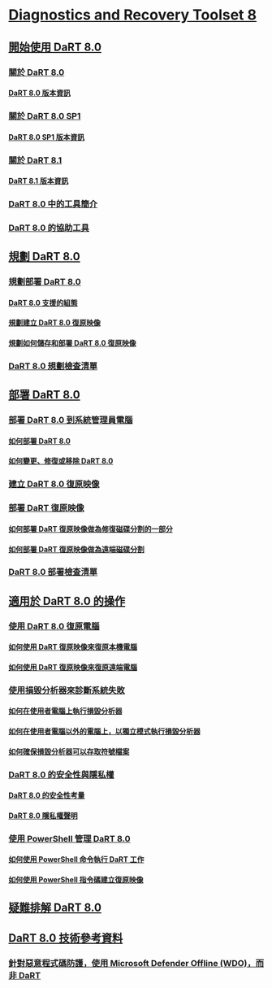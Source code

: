 # [Diagnostics and Recovery Toolset 8](index.md)
## [開始使用 DaRT 8.0](getting-started-with-dart-80-dart-8.md)
### [關於 DaRT 8.0](about-dart-80-dart-8.md)
#### [DaRT 8.0 版本資訊](release-notes-for-dart-80--dart-8.md)
### [關於 DaRT 8.0 SP1](about-dart-80-sp1.md)
#### [DaRT 8.0 SP1 版本資訊](release-notes-for-dart-80-sp1.md)
### [關於 DaRT 8.1](about-dart-81.md)
#### [DaRT 8.1 版本資訊](release-notes-for-dart-81.md)
### [DaRT 8.0 中的工具簡介](overview-of-the-tools-in-dart-80-dart-8.md)
### [DaRT 8.0 的協助工具](accessibility-for-dart-80-dart-8.md)
## [規劃 DaRT 8.0](planning-for-dart-80-dart-8.md)
### [規劃部署 DaRT 8.0](planning-to-deploy-dart-80-dart-8.md)
#### [DaRT 8.0 支援的組態](dart-80-supported-configurations-dart-8.md)
#### [規劃建立 DaRT 8.0 復原映像](planning-to-create-the-dart-80-recovery-image-dart-8.md)
#### [規劃如何儲存和部署 DaRT 8.0 復原映像](planning-how-to-save-and-deploy-the-dart-80-recovery-image-dart-8.md)
### [DaRT 8.0 規劃檢查清單](dart-80-planning-checklist-dart-8.md)
## [部署 DaRT 8.0](deploying-dart-80-dart-8.md)
### [部署 DaRT 8.0 到系統管理員電腦](deploying-dart-80-to-administrator-computers-dart-8.md)
#### [如何部署 DaRT 8.0](how-to-deploy-dart-80-dart-8.md)
#### [如何變更、修復或移除 DaRT 8.0](how-to-change-repair-or-remove-dart-80-dart-8.md)
### [建立 DaRT 8.0 復原映像](creating-the-dart-80-recovery-image-dart-8.md)
### [部署 DaRT 復原映像](deploying-the-dart-recovery-image-dart-8.md)
#### [如何部署 DaRT 復原映像做為修復磁碟分割的一部分](how-to-deploy-the-dart-recovery-image-as-part-of-a-recovery-partition-dart-8.md)
#### [如何部署 DaRT 復原映像做為遠端磁碟分割](how-to-deploy-the-dart-recovery-image-as-a-remote-partition-dart-8.md)
### [DaRT 8.0 部署檢查清單](dart-80-deployment-checklist-dart-8.md)
## [適用於 DaRT 8.0 的操作](operations-for-dart-80-dart-8.md)
### [使用 DaRT 8.0 復原電腦](recovering-computers-using-dart-80-dart-8.md)
#### [如何使用 DaRT 復原映像來復原本機電腦](how-to-recover-local-computers-by-using-the-dart-recovery-image-dart-8.md)
#### [如何使用 DaRT 復原映像來復原遠端電腦](how-to-recover-remote-computers-by-using-the-dart-recovery-image-dart-8.md)
### [使用損毀分析器來診斷系統失敗](diagnosing-system-failures-with-crash-analyzer--dart-8.md)
#### [如何在使用者電腦上執行損毀分析器](how-to-run-the-crash-analyzer-on-an-end-user-computer-dart-8.md)
#### [如何在使用者電腦以外的電腦上，以獨立模式執行損毀分析器](how-to-run-the-crash-analyzer-in-stand-alone-mode-on-a-computer-other-than-an-end-user-computer-dart-8.md)
#### [如何確保損毀分析器可以存取符號檔案](how-to-ensure-that-crash-analyzer-can-access-symbol-files.md)
### [DaRT 8.0 的安全性與隱私權](security-and-privacy-for-dart-80-dart-8.md)
#### [DaRT 8.0 的安全性考量](security-considerations-for-dart-80--dart-8.md)
#### [DaRT 8.0 隱私權聲明](dart-80-privacy-statement-dart-8.md)
### [使用 PowerShell 管理 DaRT 8.0](administering-dart-80-using-powershell-dart-8.md)
#### [如何使用 PowerShell 命令執行 DaRT 工作](how-to-perform-dart-tasks-by-using-powershell-commands-dart-8.md)
#### [如何使用 PowerShell 指令碼建立復原映像](how-to-use-a-powershell-script-to-create-the-recovery-image-dart-8.md)
## [疑難排解 DaRT 8.0](troubleshooting-dart-80-dart-8.md)
## [DaRT 8.0 技術參考資料](technical-reference-for-dart-80-new-ia.md)
### [針對惡意程式碼防護，使用 Microsoft Defender Offline (WDO)，而非 DaRT ](use-windows-defender-offline-wdo-for-malware-protection-not-dart.md)


